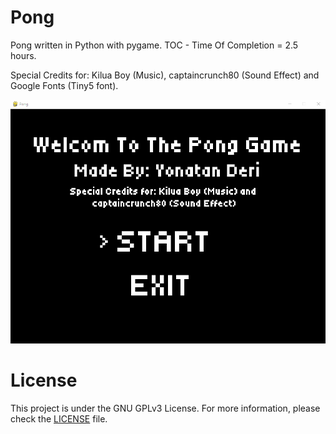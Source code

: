 # Pong
 Pong written in Python with pygame.
 TOC - Time Of Completion = 2.5 hours.

 Special Credits for: Kilua Boy (Music), captaincrunch80 (Sound Effect) and Google Fonts (Tiny5 font).

![alt text](image.png)



# License
This project is under the GNU GPLv3 License. For more information, please check the [LICENSE](./LICENSE) file.

